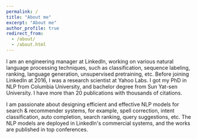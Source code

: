 ```yaml
---
permalink: /
title: "About me"
excerpt: "About me"
author_profile: true
redirect_from: 
  - /about/
  - /about.html
---
```


I am an engineering manager at LinkedIn, working on various natural language processing techniques, such as classification, sequence labeling, ranking, language generation, unsupervised pretraining, etc. Before joining LinkedIn at 2016, I was a research scientist at Yahoo Labs. I got my PhD in NLP from Columbia University, and bachelor degree from Sun Yat-sen University. I have more than 20 publications with thousands of citations.

I am passionate about designing efficient and effective NLP models for search & recommender systems, for example, spell correction, intent classification, auto completion, search ranking, query suggestions, etc. The NLP models are deployed in LinkedIn's commercial systems, and the works are published in top conferences.
